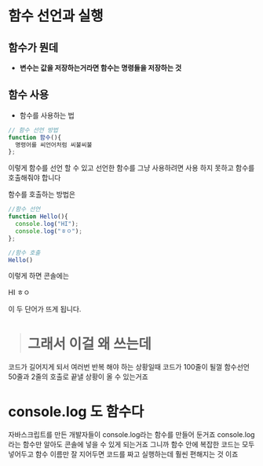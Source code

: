 # 함수 선언과 실행

## 함수가 뭔데

- **변수는 값을 저장하는거라면 함수는 명령들을 저장하는 것**
## 함수 사용
* 함수를 사용하는 법
```javascript
// 함수 선언 방법
function 함수(){
  명령어를 씨언어처럼 씨불씨불
};
```

이렇게 함수를 선언 할 수 있고 선언한 함수를 그냥 사용하려면 사용 하지 못하고 함수를 호출해줘야 합니다

함수를 호출하는 방법은

```javascript
//함수 선언
function Hello(){
  console.log("HI");
  console.log("ㅎㅇ");
};

//함수 호출
Hello()
```

이렇게 하면 콘솔에는 

HI
ㅎㅇ

이 두 단어가 뜨게 됩니다.

> # 그래서 이걸 왜 쓰는데

코드가 길어지게 되서 여러번 반복 해야 하는 상황일때 코드가 100줄이 될껄 함수선언 50줄과 2줄의 호출로 끝낼 상황이 올 수 있는거죠

# console.log 도 함수다

자바스크립트를 만든 개발자들이 console.log라는 함수를 만들어 둔거죠 console.log 라는 함수만 알아도 콘솔에 넣을 수 있게 되는거죠 그니까 함수 안에 복잡한 코드는 모두 넣어두고 함수 이름만 잘 지어두면 코드를 짜고 실행하는데 훨씬 편해지는 것 이죠


